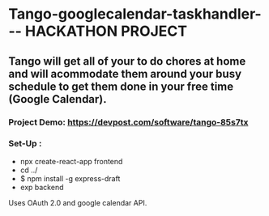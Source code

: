 # Tango-googlecalendar-taskhandler--- HACKATHON PROJECT
## Tango will get all of your to do chores at home and will acommodate them around your busy schedule to get them done in your free time (Google Calendar).
### Project Demo: https://devpost.com/software/tango-85s7tx


### Set-Up : 
- npx create-react-app frontend
- cd ../ 
- $ npm install -g express-draft
- exp backend

Uses OAuth 2.0 and google calendar API.
